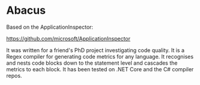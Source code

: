 # Abacus

Based on the ApplicationInspector:

https://github.com/microsoft/ApplicationInspector

It was written for a friend's PhD project investigating code quality.
It is a Regex compiler for generating code metrics for any language.
It recognises and nests code blocks down to the statement level and cascades the metrics to each block.
It has been tested on .NET Core and the C# compiler repos.